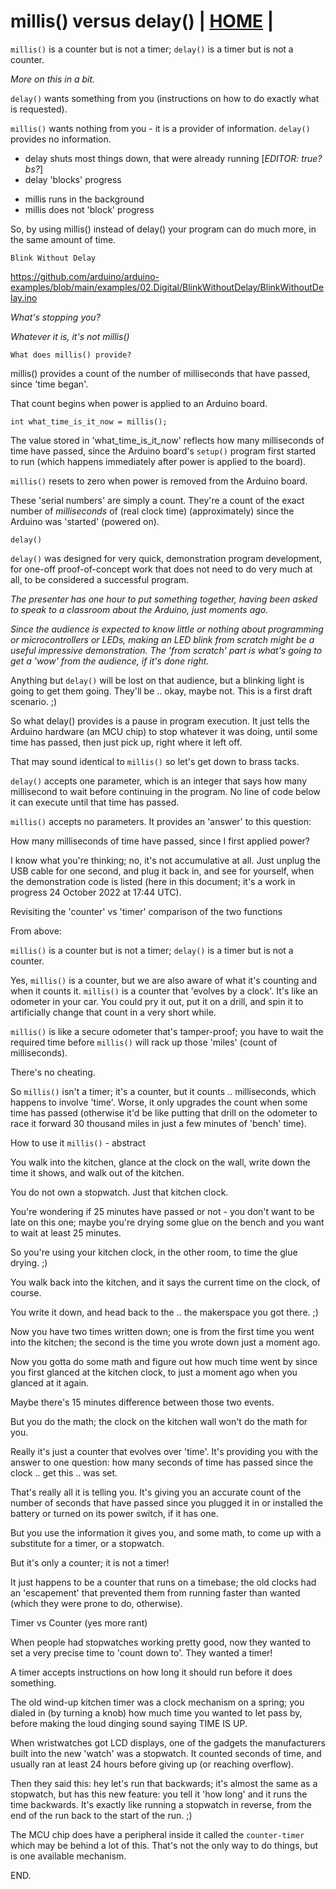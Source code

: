 # millis() versus delay() | [HOME](README.md) |

`millis()` is a counter but is not a timer;  `delay()` is a
timer but is not a counter.

<em>More on this in a bit.</em>


`delay()` wants something from you (instructions on how to do
exactly what is requested).

`millis()` wants nothing from you - it is a provider of
information.  `delay()` provides no information.


<ul>
 <li> delay shuts most things down, that were already running [<em>EDITOR: true? bs?</em>]
 <li> delay 'blocks' progress
</ul>
<p>
<ul>
 <li> millis runs in the background
 <li> millis does not 'block' progress
</ul>

So, by using millis() instead of delay() your program can do
much more, in the same amount of time.



`Blink Without Delay`

  https://github.com/arduino/arduino-examples/blob/main/examples/02.Digital/BlinkWithoutDelay/BlinkWithoutDelay.ino



*What's stopping you?*

*Whatever it is, it's not millis()*


`What does millis() provide?`

millis() provides a count of the number of milliseconds that
have passed, since 'time began'.

That count begins when power is applied to an Arduino board.

```
int what_time_is_it_now = millis();
```

The value stored in 'what_time_is_it_now' reflects how many
milliseconds of time have passed, since the Arduino board's
`setup()` program first started to run (which happens immediately
after power is applied to the board).

`millis()` resets to zero when power is removed from the Arduino
board.

These 'serial numbers' are simply a count.  They're a count
of the exact number of *milliseconds* of (real clock time)
(approximately) since the Arduino was 'started' (powered on).


`delay()`

`delay()` was designed for very quick, demonstration program
development, for one-off proof-of-concept work that does not need
to do very much at all, to be considered a successful program.

<em>The presenter has one hour to put something together, having been
asked to speak to a classroom about the Arduino, just moments ago.</em>

<em>Since the audience is expected to know little or nothing about
programming or microcontrollers or LEDs, making an LED blink from
scratch might be a useful impressive demonstration.  The 'from
scratch' part is what's going to get a 'wow' from the audience,
if it's done right.</em>

Anything but `delay()` will be lost on that audience, but a
blinking light is going to get them going.  They'll be .. okay,
maybe not.  This is a first draft scenario. ;)

So what delay() provides is a pause in program execution. It
just tells the Arduino hardware (an MCU chip) to stop whatever
it was doing, until some time has passed, then just pick up,
right where it left off.


That may sound identical to `millis()` so let's get down to
brass tacks.

`delay()` accepts one parameter, which is an integer that says
how many millisecond to wait before continuing in the program.
No line of code below it can execute until that time has passed.

`millis()` accepts no parameters.  It provides an 'answer'
to this question:

How many milliseconds of time have passed, since I first applied
power?

I know what you're thinking; no, it's not accumulative at all.
Just unplug the USB cable for one second, and plug it back in,
and see for yourself, when the demonstration code is listed
(here in this document; it's a work in progress 24 October 2022
at 17:44 UTC).


Revisiting the 'counter' vs 'timer' comparison of the two
functions

From above:

`millis()` is a counter but is not a timer;  `delay()` is a
timer but is not a counter.

Yes, `millis()` is a counter, but we are also aware of what it's
counting and when it counts it.  `millis()` is a counter that
'evolves by a clock'.  It's like an odometer in your car.
You could pry it out, put it on a drill, and spin it to
artificially change that count in a very short while.

`millis()` is like a secure odometer that's tamper-proof; you
have to wait the required time before `millis()` will rack up
those 'miles' (count of milliseconds).

There's no cheating.

So `millis()` isn't a timer; it's a counter, but it counts
.. milliseconds, which happens to involve 'time'.  Worse, it only
upgrades the count when some time has passed (otherwise it'd be
like putting that drill on the odometer to race it forward 30
thousand miles in just a few minutes of 'bench' time).


How to use it `millis()` - abstract

You walk into the kitchen, glance at the clock on the wall,
write down the time it shows, and walk out of the kitchen.

You do not own a stopwatch.  Just that kitchen clock.

You're wondering if 25 minutes have passed or not - you don't
want to be late on this one; maybe you're drying some glue on
the bench and you want to wait at least 25 minutes.

So you're using your kitchen clock, in the other room, to time
the glue drying. ;)

You walk back into the kitchen, and it says the current time on
the clock, of course.

You write it down, and head back to the .. the makerspace you
got there. ;)

Now you have two times written down; one is from the first time
you went into the kitchen; the second is the time you wrote down
just a moment ago.

Now you gotta do some math and figure out how much time went by
since you first glanced at the kitchen clock, to just a moment
ago when you glanced at it again.

Maybe there's 15 minutes difference between those two events.

But you do the math; the clock on the kitchen wall won't do the
math for you.

Really it's just a counter that evolves over 'time'.  It's
providing you with the answer to one question: how many seconds
of time has passed since the clock
 .. get this .. was set.

That's really all it is telling you.  It's giving you an accurate
count of the number of seconds that have passed since you plugged
it in or installed the battery or turned on its power switch,
if it has one.

But you use the information it gives you, and some math, to come
up with a substitute for a timer, or a stopwatch.

But it's only a counter; it is not a timer!

It just happens to be a counter that runs on a timebase; the
old clocks had an 'escapement' that prevented them from running
faster than wanted (which they were prone to do, otherwise).


Timer vs Counter (yes more rant)

When people had stopwatches working pretty good, now they wanted
to set a very precise time to 'count down to'.  They wanted
a timer!

A timer accepts instructions on how long it should run before
it does something.

The old wind-up kitchen timer was a clock mechanism on a spring;
you dialed in (by turning a knob) how much time you wanted to let
pass by, before making the loud dinging sound saying TIME IS UP.

When wristwatches got LCD displays, one of the gadgets the
manufacturers built into the new 'watch' was a stopwatch.
It counted seconds of time, and usually ran at least 24 hours
before giving up (or reaching overflow).

Then they said this: hey let's run that backwards; it's almost
the same as a stopwatch, but has this new feature: you tell it
'how long' and it runs the time backwards.  It's exactly like
running a stopwatch in reverse, from the end of the run back to
the start of the run. ;)

The MCU chip does have a peripheral inside it called the
`counter-timer` which may be behind a lot of this.  That's not
the only way to do things, but is one available mechanism.


END.
